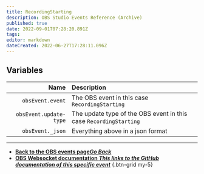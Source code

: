 ```yaml
---
title: RecordingStarting
description: OBS Studio Events Reference (Archive)
published: true
date: 2022-09-01T07:28:20.891Z
tags: 
editor: markdown
dateCreated: 2022-06-27T17:28:11.096Z
---
```


## Variables

Name | Description
----:|:------------
`obsEvent.event` | The OBS event in this case `RecordingStarting`
`obsEvent.update-type` | The update type of the OBS event in this case `RecordingStarting`
`obsEvent._json` | Everything above in a json format

---

- [<i class="mdi mdi-chevron-left"></i>**Back to the OBS events page*Go Back***](/en/Broadcasters/OBS/Archive/Events)
- [<i class="mdi mdi-github"></i> **OBS Websocket documentation *This links to the GitHub documentation of this specific event***](https://github.com/obsproject/obs-websocket/blob/4.x-current/docs/generated/protocol.md#recordingstarting)
{.btn-grid my-5}
